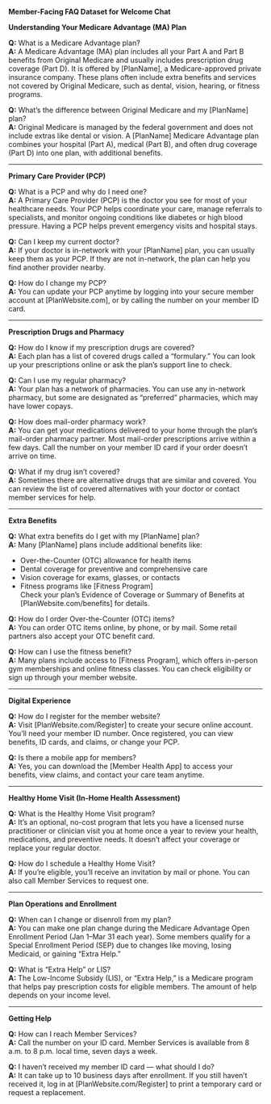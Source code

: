 **Member-Facing FAQ Dataset for Welcome Chat**

**Understanding Your Medicare Advantage (MA) Plan**

**Q:** What is a Medicare Advantage plan?  
**A:** A Medicare Advantage (MA) plan includes all your Part A and Part B benefits from Original Medicare and usually includes prescription drug coverage (Part D). It is offered by \[PlanName\], a Medicare-approved private insurance company. These plans often include extra benefits and services not covered by Original Medicare, such as dental, vision, hearing, or fitness programs. 

**Q:** What’s the difference between Original Medicare and my \[PlanName\] plan?  
**A:** Original Medicare is managed by the federal government and does not include extras like dental or vision. A \[PlanName\] Medicare Advantage plan combines your hospital (Part A), medical (Part B), and often drug coverage (Part D) into one plan, with additional benefits. 

---

**Primary Care Provider (PCP)**

**Q:** What is a PCP and why do I need one?  
**A:** A Primary Care Provider (PCP) is the doctor you see for most of your healthcare needs. Your PCP helps coordinate your care, manage referrals to specialists, and monitor ongoing conditions like diabetes or high blood pressure. Having a PCP helps prevent emergency visits and hospital stays. 

**Q:** Can I keep my current doctor?  
**A:** If your doctor is in-network with your \[PlanName\] plan, you can usually keep them as your PCP. If they are not in-network, the plan can help you find another provider nearby. 

**Q:** How do I change my PCP?  
**A:** You can update your PCP anytime by logging into your secure member account at \[PlanWebsite.com\], or by calling the number on your member ID card. 

---

**Prescription Drugs and Pharmacy**

**Q:** How do I know if my prescription drugs are covered?  
**A:** Each plan has a list of covered drugs called a “formulary.” You can look up your prescriptions online or ask the plan’s support line to check. 

**Q:** Can I use my regular pharmacy?  
**A:** Your plan has a network of pharmacies. You can use any in-network pharmacy, but some are designated as “preferred” pharmacies, which may have lower copays. 

**Q:** How does mail-order pharmacy work?  
**A:** You can get your medications delivered to your home through the plan’s mail-order pharmacy partner. Most mail-order prescriptions arrive within a few days. Call the number on your member ID card if your order doesn’t arrive on time. 

**Q:** What if my drug isn’t covered?  
**A:** Sometimes there are alternative drugs that are similar and covered. You can review the list of covered alternatives with your doctor or contact member services for help. 

---

**Extra Benefits**

**Q:** What extra benefits do I get with my \[PlanName\] plan?  
**A:** Many \[PlanName\] plans include additional benefits like:

* Over-the-Counter (OTC) allowance for health items  
* Dental coverage for preventive and comprehensive care  
* Vision coverage for exams, glasses, or contacts  
* Fitness programs like \[Fitness Program\]  
  Check your plan’s Evidence of Coverage or Summary of Benefits at \[PlanWebsite.com/benefits\] for details. 

**Q:** How do I order Over-the-Counter (OTC) items?  
**A:** You can order OTC items online, by phone, or by mail. Some retail partners also accept your OTC benefit card. 

**Q:** How can I use the fitness benefit?  
**A:** Many plans include access to \[Fitness Program\], which offers in-person gym memberships and online fitness classes. You can check eligibility or sign up through your member website. 

---

**Digital Experience**

**Q:** How do I register for the member website?  
**A:** Visit \[PlanWebsite.com/Register\] to create your secure online account. You’ll need your member ID number. Once registered, you can view benefits, ID cards, and claims, or change your PCP. 

**Q:** Is there a mobile app for members?  
**A:** Yes, you can download the \[Member Health App\] to access your benefits, view claims, and contact your care team anytime. 

---

**Healthy Home Visit (In-Home Health Assessment)**

**Q:** What is the Healthy Home Visit program?  
**A:** It’s an optional, no-cost program that lets you have a licensed nurse practitioner or clinician visit you at home once a year to review your health, medications, and preventive needs. It doesn’t affect your coverage or replace your regular doctor. 

**Q:** How do I schedule a Healthy Home Visit?  
**A:** If you’re eligible, you’ll receive an invitation by mail or phone. You can also call Member Services to request one. 

---

**Plan Operations and Enrollment**

**Q:** When can I change or disenroll from my plan?  
**A:** You can make one plan change during the Medicare Advantage Open Enrollment Period (Jan 1–Mar 31 each year). Some members qualify for a Special Enrollment Period (SEP) due to changes like moving, losing Medicaid, or gaining “Extra Help.” 

**Q:** What is “Extra Help” or LIS?  
**A:** The Low-Income Subsidy (LIS), or “Extra Help,” is a Medicare program that helps pay prescription costs for eligible members. The amount of help depends on your income level. 

---

**Getting Help**

**Q:** How can I reach Member Services?  
**A:** Call the number on your ID card. Member Services is available from 8 a.m. to 8 p.m. local time, seven days a week. 

**Q:** I haven’t received my member ID card — what should I do?  
**A:** It can take up to 10 business days after enrollment. If you still haven’t received it, log in at \[PlanWebsite.com/Register\] to print a temporary card or request a replacement.

